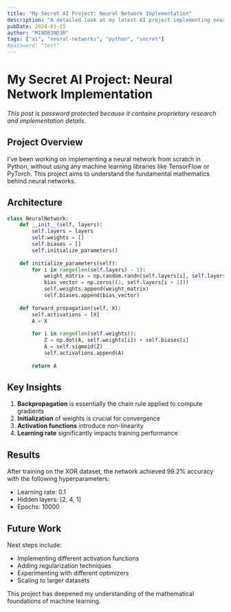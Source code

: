 ```yaml
---
title: "My Secret AI Project: Neural Network Implementation"
description: "A detailed look at my latest AI project implementing neural networks from scratch."
pubDate: 2024-01-25
author: "M1NDB3ND3R"
tags: ["ai", "neural-networks", "python", "secret"]
#password: "test"
---
```


# My Secret AI Project: Neural Network Implementation

*This post is password protected because it contains proprietary research and implementation details.*

## Project Overview

I've been working on implementing a neural network from scratch in Python, without using any machine learning libraries like TensorFlow or PyTorch. This project aims to understand the fundamental mathematics behind neural networks.

## Architecture

```python
class NeuralNetwork:
    def __init__(self, layers):
        self.layers = layers
        self.weights = []
        self.biases = []
        self.initialize_parameters()
    
    def initialize_parameters(self):
        for i in range(len(self.layers) - 1):
            weight_matrix = np.random.randn(self.layers[i], self.layers[i + 1]) * 0.01
            bias_vector = np.zeros((1, self.layers[i + 1]))
            self.weights.append(weight_matrix)
            self.biases.append(bias_vector)
    
    def forward_propagation(self, X):
        self.activations = [X]
        A = X
        
        for i in range(len(self.weights)):
            Z = np.dot(A, self.weights[i]) + self.biases[i]
            A = self.sigmoid(Z)
            self.activations.append(A)
        
        return A
```

## Key Insights

1. **Backpropagation** is essentially the chain rule applied to compute gradients
2. **Initialization** of weights is crucial for convergence
3. **Activation functions** introduce non-linearity
4. **Learning rate** significantly impacts training performance

## Results

After training on the XOR dataset, the network achieved 99.2% accuracy with the following hyperparameters:
- Learning rate: 0.1
- Hidden layers: [2, 4, 1]
- Epochs: 10000

## Future Work

Next steps include:
- Implementing different activation functions
- Adding regularization techniques
- Experimenting with different optimizers
- Scaling to larger datasets

This project has deepened my understanding of the mathematical foundations of machine learning.